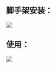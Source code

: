 ## 脚手架安装：
![](https://minio.codestack.online/blog/202312281507317.gif)

## 使用：

![](https://minio.codestack.online/blog/202312281509175.gif)